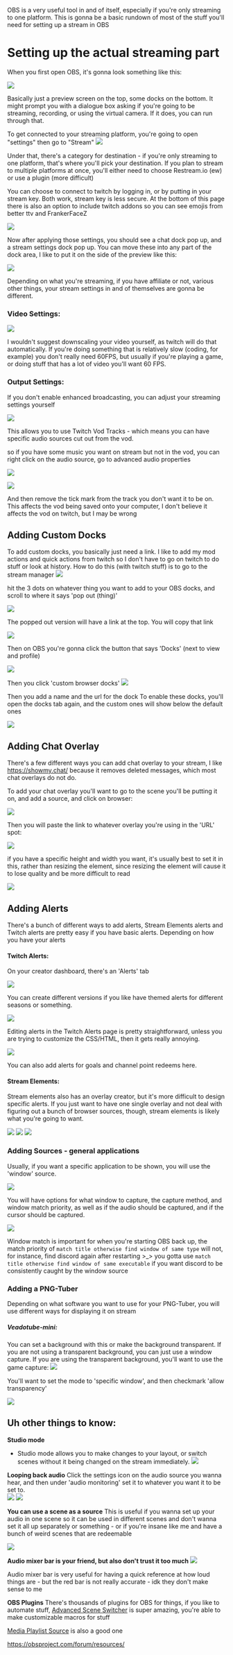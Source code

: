 OBS is a very useful tool in and of itself, especially if you're only streaming to one platform. This is gonna be a basic rundown of most of the stuff you'll need for setting up a stream in OBS

# Setting up the actual streaming part

When you first open OBS, it's gonna look something like this:

![](2025-05-13_15-00.png)

Basically just a preview screen on the top, some docks on the bottom. 
It might prompt you with a dialogue box asking if you're going to be streaming, recording, or using the virtual camera. If it does, you can run through that. 

To get connected to your streaming platform, you're going to open "settings" then go to "Stream"
![](2025-05-13_14-28_1.png)

Under that, there's a category for destination - if you're only streaming to one platform, that's where you'll pick your destination. If you plan to stream to multiple platforms at once, you'll either need to choose Restream.io (ew) or use a plugin (more difficult)

You can choose to connect to twitch by logging in, or by putting in your stream key. Both work, stream key is less secure. 
At the bottom of this page there is also an option to include twitch addons so you can see emojis from better ttv and FrankerFaceZ

![](2025-05-13_14-30.png)

Now after applying those settings, you should see a chat dock pop up, and a stream settings dock pop up. You can move these into any part of the dock area, I like to put it on the side of the preview like this: 

![](2025-05-13_14-33.png)

Depending on what you're streaming, if you have affiliate or not, various other things, your stream settings in and of themselves are gonna be different. 

### Video Settings: 

![](Pasted%20image%2020250513151018.png)

I wouldn't suggest downscaling your video yourself, as twitch will do that automatically. If you're doing something that is relatively slow (coding, for example) you don't really need 60FPS, but usually if you're playing a game, or doing stuff that has a lot of video you'll want 60 FPS. 

### Output Settings:

If you don't enable enhanced broadcasting, you can adjust your streaming settings yourself

![](Pasted%20image%2020250513151923.png)

This allows you to use Twitch Vod Tracks - which means you can have specific audio sources cut out from the vod. 

so if you have some music you want on stream but not in the vod, you can right click on the audio source, go to advanced audio properties

![](2025-05-13_15-23.png)

![](2025-05-13_15-23_1.png)

And then remove the tick mark from the track you don't want it to be on. This affects the vod being saved onto your computer, I don't believe it affects the vod on twitch, but I may be wrong

## Adding Custom Docks

To add custom docks, you basically just need a link. I like to add my mod actions and quick actions from twitch so I don't have to go on twitch to do stuff or look at history. How to do this (with twitch stuff) is to go to the stream manager
![](2025-05-13_14-34_1.png)

hit the 3 dots on whatever thing you want to add to your OBS docks, and scroll to where it says 'pop out (thing)'

![](2025-05-13_14-38.png)

The popped out version will have a link at the top. You will copy that link

![](2025-05-13_14-39.png)

Then on OBS you're gonna click the button that says 'Docks' (next to view and profile)

![](Pasted%20image%2020250513153035.png)

Then you click 'custom browser docks'
![](2025-05-13_14-40.png)

Then you add a name and the url for the dock
To enable these docks, you'll open the docks tab again, and the custom ones will show below the default ones

![](2025-05-13_14-41.png)

## Adding Chat Overlay
There's a few different ways you can add chat overlay to your stream, I like https://showmy.chat/ because it removes deleted messages, which most chat overlays do not do.

To add your chat overlay you'll want to go to the scene you'll be putting it on, and add a source, and click on browser:


![](Pasted%20image%2020250513164513.png)

Then you will paste the link to whatever overlay you're using in the 'URL' spot:

![](Pasted%20image%2020250513164627.png)

if you have a specific height and width you want, it's usually best to set it in this, rather than resizing the element, since resizing the element will cause it to lose quality and be more difficult to read

![](Pasted%20image%2020250513164833.png)

## Adding Alerts
There's a bunch of different ways to add alerts, Stream Elements alerts and Twitch alerts are pretty easy if you have basic alerts. Depending on how you have your alerts 

#### Twitch Alerts:

On your creator dashboard, there's an 'Alerts' tab

![](Pasted%20image%2020250513165139.png)

You can create different versions if you like have themed alerts for different seasons or something.

![](Pasted%20image%2020250513165235.png)

Editing alerts in the Twitch Alerts page is pretty straightforward, unless you are trying to customize the CSS/HTML, then it gets really annoying. 

![](Pasted%20image%2020250513165341.png)

You can also add alerts for goals and channel point redeems here. 

#### Stream Elements:

Stream elements also has an overlay creator, but it's more difficult to design specific alerts. If you just want to have one single overlay and not deal with figuring out a bunch of browser sources, though, stream elements is likely what you're going to want.


![](Pasted%20image%2020250513165757.png)
![](Pasted%20image%2020250513165818.png)
![](Pasted%20image%2020250513165845.png)


### Adding Sources - general applications

Usually, if you want a specific application to be shown, you will use the 'window' source. 

![](Pasted%20image%2020250513170355.png)

You will have options for what window to capture, the capture method, and window match priority, as well as if the audio should be captured, and if the cursor should be captured. 

![](Pasted%20image%2020250513170535.png)

Window match is important for when you're starting OBS back up, the match priority of `match title otherwise find window of same type` will not, for instance, find discord again after restarting >\_> you gotta use `match title otherwise find window of same executable` if you want discord to be consistently caught by the window source 

### Adding a PNG-Tuber

Depending on what software you want to use for your PNG-Tuber, you will use different ways for displaying it on stream

##### Veadotube-mini:
You can set a background with this or make the background transparent. If you are not using a transparent background, you can just use a window capture. If you are using the transparent background, you'll want to use the game capture:
![](Pasted%20image%2020250513171111.png)

You'll want to set the mode to 'specific window', and then checkmark 'allow transparency'

![](Pasted%20image%2020250513171235.png)

## Uh other things to know:

**Studio mode**
- Studio mode allows you to make changes to your layout, or switch scenes without it being changed on the stream immediately. 
![](Pasted%20image%2020250513171456.png)

**Looping back audio**
Click the settings icon on the audio source you wanna hear, and then under 'audio monitoring' set it to whatever you want it to be set to.  
![](Pasted%20image%2020250513171537.png)
![](Pasted%20image%2020250513171616.png)

**You can use a scene as a source**
This is useful if you wanna set up your audio in one scene so it can be used in different scenes and don't wanna set it all up separately or something - or if you're insane like me and have a bunch of weird scenes that are redeemable

![](Pasted%20image%2020250513171743.png)

**Audio mixer bar is your friend, but also don't trust it too much**
![](Pasted%20image%2020250513171844.png)

Audio mixer bar is very useful for having a quick reference at how loud things are - but the red bar is not really accurate - idk they don't make sense to me

**OBS Plugins**
There's thousands of plugins for OBS for things, if you like to automate stuff, [Advanced Scene Switcher](https://obsproject.com/forum/resources/advanced-scene-switcher.395/) is super amazing, you're able to make customizable macros for stuff

[Media Playlist Source](https://obsproject.com/forum/resources/media-playlist-source.1765/) is also a good one

https://obsproject.com/forum/resources/
